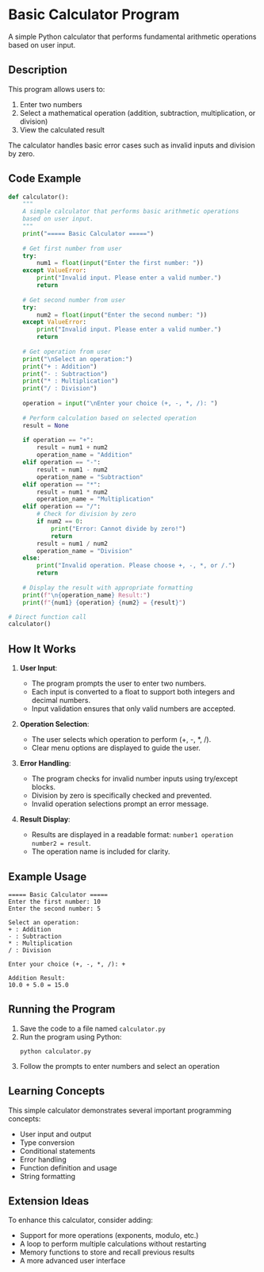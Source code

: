 # Basic Calculator Program

A simple Python calculator that performs fundamental arithmetic operations based on user input.

## Description

This program allows users to:
1. Enter two numbers
2. Select a mathematical operation (addition, subtraction, multiplication, or division)
3. View the calculated result

The calculator handles basic error cases such as invalid inputs and division by zero.

## Code Example

```python
def calculator():
    """
    A simple calculator that performs basic arithmetic operations
    based on user input.
    """
    print("===== Basic Calculator =====")
    
    # Get first number from user
    try:
        num1 = float(input("Enter the first number: "))
    except ValueError:
        print("Invalid input. Please enter a valid number.")
        return
    
    # Get second number from user
    try:
        num2 = float(input("Enter the second number: "))
    except ValueError:
        print("Invalid input. Please enter a valid number.")
        return
    
    # Get operation from user
    print("\nSelect an operation:")
    print("+ : Addition")
    print("- : Subtraction")
    print("* : Multiplication")
    print("/ : Division")
    
    operation = input("\nEnter your choice (+, -, *, /): ")
    
    # Perform calculation based on selected operation
    result = None
    
    if operation == "+":
        result = num1 + num2
        operation_name = "Addition"
    elif operation == "-":
        result = num1 - num2
        operation_name = "Subtraction"
    elif operation == "*":
        result = num1 * num2
        operation_name = "Multiplication"
    elif operation == "/":
        # Check for division by zero
        if num2 == 0:
            print("Error: Cannot divide by zero!")
            return
        result = num1 / num2
        operation_name = "Division"
    else:
        print("Invalid operation. Please choose +, -, *, or /.")
        return
    
    # Display the result with appropriate formatting
    print(f"\n{operation_name} Result:")
    print(f"{num1} {operation} {num2} = {result}")

# Direct function call
calculator()
```

## How It Works

1. **User Input**:
   - The program prompts the user to enter two numbers.
   - Each input is converted to a float to support both integers and decimal numbers.
   - Input validation ensures that only valid numbers are accepted.

2. **Operation Selection**:
   - The user selects which operation to perform (+, -, *, /).
   - Clear menu options are displayed to guide the user.

3. **Error Handling**:
   - The program checks for invalid number inputs using try/except blocks.
   - Division by zero is specifically checked and prevented.
   - Invalid operation selections prompt an error message.

4. **Result Display**:
   - Results are displayed in a readable format: `number1 operation number2 = result`.
   - The operation name is included for clarity.

## Example Usage

```
===== Basic Calculator =====
Enter the first number: 10
Enter the second number: 5

Select an operation:
+ : Addition
- : Subtraction
* : Multiplication
/ : Division

Enter your choice (+, -, *, /): +

Addition Result:
10.0 + 5.0 = 15.0
```

## Running the Program

1. Save the code to a file named `calculator.py`
2. Run the program using Python:
   ```
   python calculator.py
   ```
3. Follow the prompts to enter numbers and select an operation

## Learning Concepts

This simple calculator demonstrates several important programming concepts:
- User input and output
- Type conversion
- Conditional statements
- Error handling
- Function definition and usage
- String formatting

## Extension Ideas

To enhance this calculator, consider adding:
- Support for more operations (exponents, modulo, etc.)
- A loop to perform multiple calculations without restarting
- Memory functions to store and recall previous results
- A more advanced user interface
